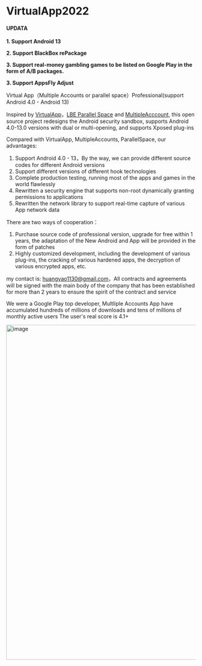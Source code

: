 # VirtualApp2022

#### UPDATA
**1. Support Android 13**

**2. Support BlackBox rePackage**

**3. Support real-money gambling games to be listed on Google Play in the form of A/B packages.**

**3. Support AppsFly Adjust**


Virtual App（Multiple Accounts or parallel space）Professional(support Android 4.0 - Android 13)

Inspired by [VirtualApp](https://github.com/asLody/VirtualApp)，[LBE Parallel Space](https://play.google.com/store/apps/details?id=com.lbe.parallel.intl) and [MultipleAcccount](https://play.google.com/store/apps/details?id=com.excelliance.multiaccounts), this open source project redesigns the Android security sandbox, supports Android 4.0-13.0 versions with dual or multi-opening, and supports Xposed plug-ins

Compared with VirtualApp, MultipleAccounts, ParallelSpace, our advantages:
1. Support Android 4.0 - 13，By the way, we can provide different source codes for different Android versions
2. Support different versions of different hook technologies
3. Complete production testing, running most of the apps and games in the world flawlessly
4. Rewritten a security engine that supports non-root dynamically granting permissions to applications
5. Rewritten the network library to support real-time capture of various App network data

There are two ways of cooperation：
1. Purchase source code of  professional version, upgrade for free within 1 years, the adaptation of the New Android and App will be provided in the form of patches
2. Highly customized development, including the development of various plug-ins, the cracking of various hardened apps, the decryption of various encrypted apps, etc.

my contact is: huangyao1130@gmail.com，All contracts and agreements will be signed with the main body of the company that has been established for more than 2 years to ensure the spirit of the contract and service

We were a Google Play top developer, Multliple Accounts App have accumulated hundreds of millions of downloads and tens of millions of monthly active users
The user's real score is 4.1+

<img width="889" alt="image" src="https://user-images.githubusercontent.com/118658129/202895115-68fc9f0c-f7e8-427b-b276-048a11e6dcf8.png">
